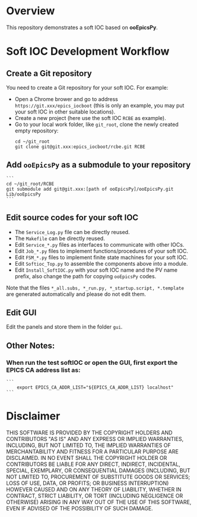 # Overview
This repository demonstrates a soft IOC based on **ooEpicsPy**. 

# Soft IOC Development Workflow
## Create a Git repository
You need to create a Git repository for your soft IOC. For example:
- Open a Chrome brower and go to address `https://git.xxx/epics_iocboot` (this is only an example, you may put your soft IOC in other suitable locations).
- Create a new project (here use the soft IOC `RCBE` as example).
- Go to your local work folder, like `git_root`, clone the newly created empty repository:
    ```
    cd ~/git_root
    git clone git@git.xxx:epics_iocboot/rcbe.git RCBE
    ```

## Add `ooEpicsPy` as a submodule to your repository
    ```
    cd ~/git_root/RCBE
    git submodule add git@git.xxx:[path of ooEpicsPy]/ooEpicsPy.git Lib/ooEpicsPy
    ```

## Edit source codes for your soft IOC
- The `Service_Log.py` file can be directly reused.
- The `Makefile` can be directly reused.
- Edit `Service_*.py` files as interfaces to communicate with other IOCs.
- Edit `Job_*.py` files to implement functions/procedures of your soft IOC.
- Edit `FSM_*.py` files to implement finite state machines for your soft IOC.
- Edit `Softioc_Top.py` to assemble the components above into a module.
- Edit `Install_SoftIOC.py` with your soft IOC name and the PV name prefix, also change the path for copying `ooEpicsPy` codes.

Note that the files `*_all.subs, *_run.py, *_startup.script, *.template` are generated automatically and please do not edit them. 

## Edit GUI
Edit the panels and store them in the folder `gui`.

## Other Notes:
### When run the test softIOC or open the GUI, first export the EPICS CA address list as:
    ``` 
        export EPICS_CA_ADDR_LIST="${EPICS_CA_ADDR_LIST} localhost"
    ```

# Disclaimer
THIS SOFTWARE IS PROVIDED BY THE COPYRIGHT HOLDERS AND CONTRIBUTORS "AS IS"
AND ANY EXPRESS OR IMPLIED WARRANTIES, INCLUDING, BUT NOT LIMITED TO, THE
IMPLIED WARRANTIES OF MERCHANTABILITY AND FITNESS FOR A PARTICULAR PURPOSE ARE
DISCLAIMED. IN NO EVENT SHALL THE COPYRIGHT HOLDER OR CONTRIBUTORS BE LIABLE
FOR ANY DIRECT, INDIRECT, INCIDENTAL, SPECIAL, EXEMPLARY, OR CONSEQUENTIAL
DAMAGES (INCLUDING, BUT NOT LIMITED TO, PROCUREMENT OF SUBSTITUTE GOODS OR
SERVICES; LOSS OF USE, DATA, OR PROFITS; OR BUSINESS INTERRUPTION) HOWEVER
CAUSED AND ON ANY THEORY OF LIABILITY, WHETHER IN CONTRACT, STRICT LIABILITY,
OR TORT (INCLUDING NEGLIGENCE OR OTHERWISE) ARISING IN ANY WAY OUT OF THE USE
OF THIS SOFTWARE, EVEN IF ADVISED OF THE POSSIBILITY OF SUCH DAMAGE.



